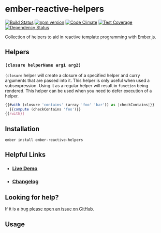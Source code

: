 # ember-reactive-helpers

[![Build Status](https://travis-ci.org/EmberSherpa/ember-reactive-helpers.svg)](https://travis-ci.org/EmberSherpa/ember-reactive-helpers)
[![npm version](https://badge.fury.io/js/ember-reactive-helpers.svg)](http://badge.fury.io/js/ember-reactive-helpers)
[![Code Climate](https://codeclimate.com/github/EmberSherpa/ember-reactive-helpers/badges/gpa.svg)](https://codeclimate.com/github/EmberSherpa/ember-reactive-helpers)
[![Test Coverage](https://codeclimate.com/github/EmberSherpa/ember-reactive-helpers/badges/coverage.svg)](https://codeclimate.com/github/EmberSherpa/ember-reactive-helpers/coverage)
[![Dependency Status](https://david-dm.org/EmberSherpa/ember-reactive-helpers.svg)](https://david-dm.org/EmberSherpa/ember-reactive-helpers)

Collection of helpers to aid in reactive template programming with Ember.js.

## Helpers

### `(closure helperName arg1 arg2)`

`(closure` helper will create a closure of a specified helper and curry arguments that are passed into it. 
This helper is only useful when used a subsexpression. Using it as a regular helper will result in `function` being rendered.
This helper can be used when you need to defer execution of a helper. 

```js
{{#with (closure 'contains' (array 'foo' 'bar')) as |checkContains|}}
  {{compute (checkContains 'foo')}}
{{/with}}
```

## Installation

```
ember install ember-reactive-helpers
```

## Helpful Links

- ### [Live Demo](http://EmberSherpa.github.io/ember-reactive-helpers)

- ### [Changelog](CHANGELOG.md)

## Looking for help?
If it is a bug [please open an issue on GitHub](http://github.com/EmberSherpa/ember-reactive-helpers/issues).

## Usage

